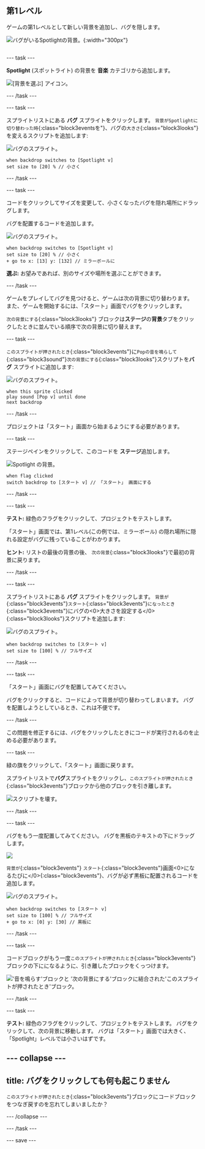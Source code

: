 ## 第1レベル

<div style="display: flex; flex-wrap: wrap">
<div style="flex-basis: 200px; flex-grow: 1; margin-right: 15px;">
ゲームの第1レベルとして新しい背景を追加し、バグを隠します。
</div>
<div>

![バグがいるSpotlightの背景。](images/first-level.png){:width="300px"}

</div>
</div>

--- task ---

**Spotlight** (スポットライト) の背景を **音楽** カテゴリから追加します。

![[背景を選ぶ] アイコン。](images/backdrop-button.png)

--- /task ---

--- task ---

スプライトリストにある **バグ** スプライトをクリックします。 `背景がSpotlightに切り替わった時`{:class="block3eventsを"}、バグの`大きさ`{:class="block3looks"}を変えるスクリプトを追加します:

![バグのスプライト。](images/bug-sprite.png)

```blocks3
when backdrop switches to [Spotlight v]
set size to [20] % // 小さく
```

--- /task ---

--- task ---

コードをクリックしてサイズを変更して、小さくなったバグを隠れ場所にドラッグします。

バグを配置するコードを追加します。

![バグのスプライト。](images/bug-sprite.png)

```blocks3
when backdrop switches to [Spotlight v]
set size to [20] % // 小さく
+ go to x: [13] y: [132] // ミラーボールに
```

**選ぶ:** お望みであれば、別のサイズや場所を選ぶことができます。

--- /task ---

ゲームをプレイしてバグを見つけると、ゲームは次の背景に切り替わります。 また、ゲームを開始するには、「スタート」画面でバグをクリックします。

`次の背景にする`{:class="block3looks"} ブロックは**ステージ**の**背景**タブをクリックしたときに並んでいる順序で次の背景に切り替えます。

--- task ---

`このスプライトが押されたとき`{:class="block3events"}に`Popの音を鳴らして`{:class="block3sound"}`次の背景にする`{:class="block3looks"}スクリプトを**バグ** スプライトに追加します:

![バグのスプライト。](images/bug-sprite.png)

```blocks3
when this sprite clicked
play sound [Pop v] until done
next backdrop
```

--- /task ---

プロジェクトは「スタート」画面から始まるようにする必要があります。

--- task ---

ステージペインをクリックして、このコードを **ステージ**追加します。

![Spotlight の背景。](images/stage-image.png)

```blocks3
when flag clicked
switch backdrop to [スタート v] // 「スタート」 画面にする
```

--- /task ---

--- task ---

**テスト:** 緑色のフラグをクリックして、プロジェクトをテストします。

「スタート」画面では、第1レベル(この例では、ミラーボール) の隠れ場所に隠れる設定がバグに残っていることがわかります。

**ヒント:** リストの最後の背景の後、 `次の背景`{:class="block3looks"}で最初の背景に戻ります。

--- /task ---

--- task ---

スプライトリストにある **バグ** スプライトをクリックします。 `背景が`{:class="block3events"}`スタート`{:class="block3events"}`になったとき`{:class="block3events"}にバグの<0>大きさを設定する</0>{:class="block3looks"}スクリプトを追加します:

![バグのスプライト。](images/bug-sprite.png)

```blocks3
when backdrop switches to [スタート v]
set size to [100] % // フルサイズ
```

--- /task ---

--- task ---

「スタート」画面にバグを配置してみてください。

バグをクリックすると、コードによって背景が切り替わってしまいます。 バグを配置しようとしているとき、これは不便です。

--- /task ---

この問題を修正するには、バグをクリックしたときにコードが実行されるのを止める必要があります。

--- task ---

緑の旗をクリックして、「スタート」画面に戻ります。

スプライトリストで**バグ**スプライトをクリックし、`このスプライトが押されたとき`{:class="block3events"}ブロックから他のブロックを引き離します。

![スクリプトを壊す。](images/breaking-script.png)

--- /task ---

--- task ---

バグをもう一度配置してみてください。 バグを黒板のテキストの下にドラッグします。

![](images/bug-chalkboard.png)

`背景が`{:class="block3events"} `スタート`{:class="block3events"}画面<0>になるたびに</0>{:class="block3events"}、バグが必ず黒板に配置されるコードを追加します。

![バグのスプライト。](images/bug-sprite.png)

```blocks3
when backdrop switches to [スタート v]
set size to [100] % // フルサイズ
+ go to x: [0] y: [30] // 黒板に
```

--- /task ---

--- task ---

コードブロックがもう一度`このスプライトが押されたとき`{:class="block3events"}ブロックの下にになるように、引き離したブロックをくっつけます。

!['音を鳴らす'ブロックと '次の背景にする'ブロックに結合された'このスプライトが押されたとき'ブロック。](images/fixed-script.png)

--- /task ---

--- task ---

**テスト:** 緑色のフラグをクリックして、プロジェクトをテストします。 バグをクリックして、次の背景に移動します。 バグは「スタート」画面では大きく、「Spotlight」レベルでは小さいはずです。

--- collapse ---
---
title: バグをクリックしても何も起こりません
---

`このスプライトが押されたとき`{:class="block3events"}ブロックにコードブロックをつなぎ戻すのを忘れてしまいましたか？

--- /collapse ---

--- /task ---

--- save ---
